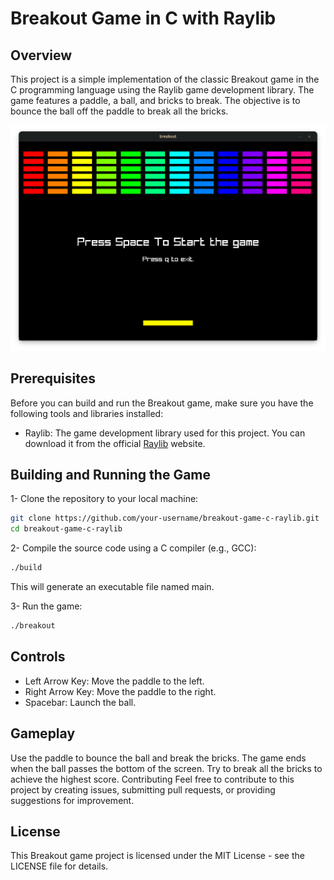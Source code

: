 # Breakout Game in C with Raylib

## Overview

This project is a simple implementation of the classic Breakout game in the C programming language using the Raylib game development library. The game features a paddle, a ball, and bricks to break. The objective is to bounce the ball off the paddle to break all the bricks.

![screenshot](https://github.com/Mahmoud-Khaled-FS/breakout/blob/dc6f6690b6ef39fc6f210037a6d0546d60959a8a/screenshots/Screenshot%20from%202024-01-18%2015-29-28.png)

## Prerequisites

Before you can build and run the Breakout game, make sure you have the following tools and libraries installed:

- Raylib: The game development library used for this project. You can download it from the official [Raylib](https://www.raylib.com/index.html) website.

## Building and Running the Game

1- Clone the repository to your local machine:

```bash
git clone https://github.com/your-username/breakout-game-c-raylib.git
cd breakout-game-c-raylib
```

2- Compile the source code using a C compiler (e.g., GCC):

```bash
./build
```

This will generate an executable file named main.

3- Run the game:

```bash
./breakout
```

## Controls

- Left Arrow Key: Move the paddle to the left.
- Right Arrow Key: Move the paddle to the right.
- Spacebar: Launch the ball.

## Gameplay

Use the paddle to bounce the ball and break the bricks.
The game ends when the ball passes the bottom of the screen.
Try to break all the bricks to achieve the highest score.
Contributing
Feel free to contribute to this project by creating issues, submitting pull requests, or providing suggestions for improvement.

## License

This Breakout game project is licensed under the MIT License - see the LICENSE file for details.
